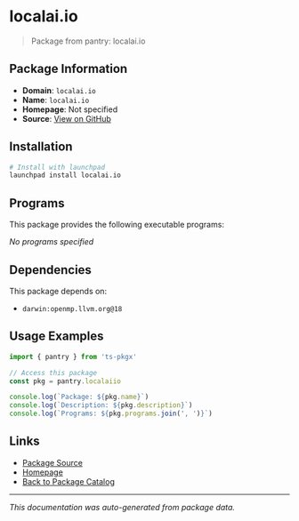 # localai.io

> Package from pantry: localai.io

## Package Information

- **Domain**: `localai.io`
- **Name**: `localai.io`
- **Homepage**: Not specified
- **Source**: [View on GitHub](https://github.com/pkgxdev/pantry/tree/main/projects/localai.io/package.yml)

## Installation

```bash
# Install with launchpad
launchpad install localai.io
```

## Programs

This package provides the following executable programs:

*No programs specified*

## Dependencies

This package depends on:

- `darwin:openmp.llvm.org@18`

## Usage Examples

```typescript
import { pantry } from 'ts-pkgx'

// Access this package
const pkg = pantry.localaiio

console.log(`Package: ${pkg.name}`)
console.log(`Description: ${pkg.description}`)
console.log(`Programs: ${pkg.programs.join(', ')}`)
```

## Links

- [Package Source](https://github.com/pkgxdev/pantry/tree/main/projects/localai.io/package.yml)
- [Homepage](#)
- [Back to Package Catalog](../package-catalog.md)

---

*This documentation was auto-generated from package data.*
